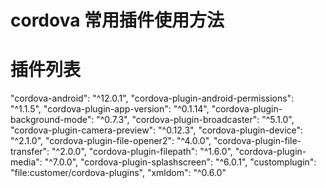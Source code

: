 # cordova 常用插件使用方法

# 插件列表

"cordova-android": "^12.0.1",
"cordova-plugin-android-permissions": "^1.1.5",
"cordova-plugin-app-version": "^0.1.14",
"cordova-plugin-background-mode": "^0.7.3",
"cordova-plugin-broadcaster": "^5.1.0",
"cordova-plugin-camera-preview": "^0.12.3",
"cordova-plugin-device": "^2.1.0",
"cordova-plugin-file-opener2": "^4.0.0",
"cordova-plugin-file-transfer": "^2.0.0",
"cordova-plugin-filepath": "^1.6.0",
"cordova-plugin-media": "^7.0.0",
"cordova-plugin-splashscreen": "^6.0.1",
"customplugin": "file:customer/cordova-plugins",
"xmldom": "^0.6.0"
